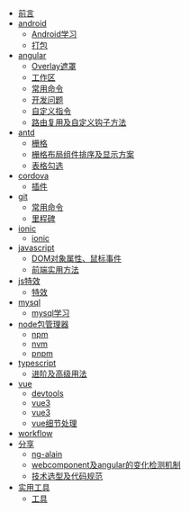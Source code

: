 * [前言](README.md)
* [android]()
  * [Android学习](android\Android学习.md)
  * [打包](android\打包.md)
* [angular]()
  * [Overlay遮罩](angular\Overlay遮罩.md)
  * [工作区](angular\工作区.md)
  * [常用命令](angular\常用命令.md)
  * [开发问题](angular\开发问题.md)
  * [自定义指令](angular\自定义指令.md)
  * [路由复用及自定义钩子方法](angular\路由复用及自定义钩子方法.md)
* [antd]()
  * [栅格](antd\栅格.md)
  * [栅格布局组件排序及显示方案](antd\栅格布局组件排序及显示方案.md)
  * [表格勾选](antd\表格勾选.md)
* [cordova]()
  * [插件](cordova\插件.md)
* [git]()
  * [常用命令](git\常用命令.md)
  * [里程碑](git\里程碑.md)
* [ionic]()
  * [ionic](ionic\ionic.md)
* [javascript]()
  * [DOM对象属性、鼠标事件](javascript\DOM对象属性、鼠标事件.md)
  * [前端实用方法](javascript\前端实用方法.md)
* [js特效]()
  * [特效](js特效\特效.md)
* [mysql]()
  * [mysql学习](mysql\mysql学习.md)
* [node包管理器]()
  * [npm](node包管理器\npm.md)
  * [nvm](node包管理器\nvm.md)
  * [pnpm](node包管理器\pnpm.md)
* [typescript]()
  * [进阶及高级用法](typescript\进阶及高级用法.md)
* [vue]()
  * [devtools](vue\devtools.md)
  * [vue3](vue\vue3.0.md)
  * [vue3](vue\vue3.0开发事项.md)
  * [vue细节处理](vue\vue细节处理.md)
* [workflow]()
* [分享]()
  * [ng-alain](分享\ng-alain.md)
  * [webcomponent及angular的变化检测机制](分享\webcomponent及angular的变化检测机制.md)
  * [技术选型及代码规范](分享\技术选型及代码规范.md)
* [实用工具]()
  * [工具](实用工具\工具.md)
